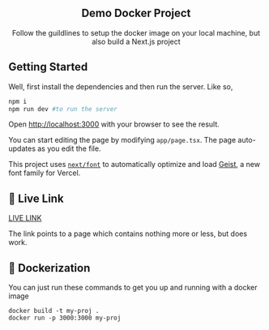 <div align="center">

## Demo Docker Project

Follow the guildlines to setup the docker image on your local machine, but also build a Next.js project
</div>



## Getting Started

Well, first install the dependencies and then run the server. Like so,

```bash
npm i
npm run dev #to run the server
```

Open [http://localhost:3000](http://localhost:3000) with your browser to see the result.

You can start editing the page by modifying `app/page.tsx`. The page auto-updates as you edit the file.

This project uses [`next/font`](https://nextjs.org/docs/app/building-your-application/optimizing/fonts) to automatically optimize and load [Geist](https://vercel.com/font), a new font family for Vercel.


## 🚀 Live Link

[LIVE LINK](https://basic-docker-example-usage.vercel.app/)

The link points to a page which contains nothing more or less, but does work.

## 🐋 Dockerization

You can just run these commands to get you up and running with a docker image

```
docker build -t my-proj .
docker run -p 3000:3000 my-proj
```
